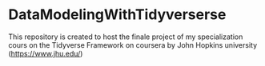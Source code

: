 # DataModelingWithTidyverserse
This repository is created to host the finale project of my specialization cours on the Tidyverse Framework on coursera by John Hopkins university (https://www.jhu.edu/)
